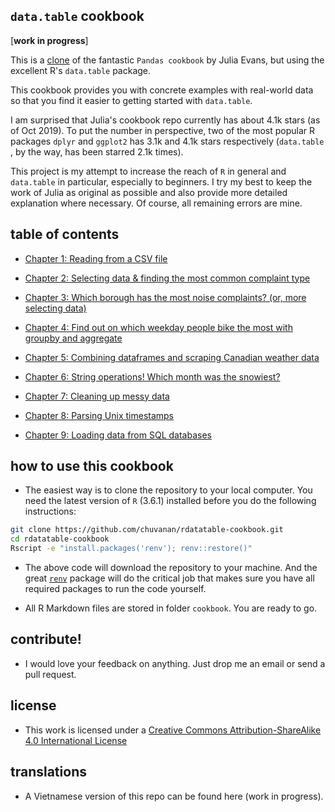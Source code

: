 

## `data.table` cookbook

[**work in progress**]

This is a [clone](https://github.com/jvns/pandas-cookbook) of the fantastic
`Pandas cookbook` by Julia Evans, but using the excellent R's `data.table`
package.

This cookbook provides you with concrete examples with real-world data so that
you find it easier to getting started with `data.table`.

I am surprised that Julia's cookbook repo currently has about 4.1k stars (as of
Oct 2019). To put the number in perspective, two of the most popular R packages
`dplyr` and `ggplot2` has 3.1k and 4.1k stars respectively (`data.table` , by
the way, has been starred 2.1k times).

This project is my attempt to increase the reach of `R` in general and
`data.table` in particular, especially to beginners. I try my best to keep the
work of Julia as original as possible and also provide more detailed explanation
where necessary. Of course, all remaining errors are mine.

## table of contents

* [Chapter 1: Reading from a CSV file](http://htmlpreview.github.io/?https://github.com/chuvanan/rdatatable-cookbook/blob/master/cookbook/chapter1-reading-from-a-csv.html)

* [Chapter 2: Selecting data & finding the most common complaint type](http://htmlpreview.github.io/?https://github.com/chuvanan/rdatatable-cookbook/blob/master/cookbook/chapter2-selecting-data.html)

* [Chapter 3: Which borough has the most noise complaints? (or, more selecting data)](http://htmlpreview.github.io/?https://github.com/chuvanan/rdatatable-cookbook/blob/master/cookbook/chapter3-more-selecting-data.html)

* [Chapter 4: Find out on which weekday people bike the most with groupby and aggregate](http://htmlpreview.github.io/?https://github.com/chuvanan/rdatatable-cookbook/blob/master/cookbook/chapter4-groupby.html)

* [Chapter 5: Combining dataframes and scraping Canadian weather data](http://htmlpreview.github.io/?https://github.com/chuvanan/rdatatable-cookbook/blob/master/cookbook/chapter5-scraping-data.html)

* [Chapter 6: String operations! Which month was the snowiest?](http://htmlpreview.github.io/?https://github.com/chuvanan/rdatatable-cookbook/blob/master/cookbook/chapter6-string-operation.html)

* [Chapter 7: Cleaning up messy data](http://htmlpreview.github.io/?https://github.com/chuvanan/rdatatable-cookbook/blob/master/cookbook/chapter7-cleaning-up-messy-data.html)

* [Chapter 8: Parsing Unix timestamps](http://htmlpreview.github.io/?https://github.com/chuvanan/rdatatable-cookbook/blob/master/cookbook/chapter8-parsing-unix-timestamps.html)

* [Chapter 9: Loading data from SQL databases](http://htmlpreview.github.io/?https://github.com/chuvanan/rdatatable-cookbook/blob/master/cookbook/chapter9-loading-data-from-sql-database.html)

## how to use this cookbook

* The easiest way is to clone the repository to your local computer. You need
  the latest version of `R` (3.6.1) installed before you do the following
  instructions:

``` bash
git clone https://github.com/chuvanan/rdatatable-cookbook.git
cd rdatatable-cookbook
Rscript -e "install.packages('renv'); renv::restore()"
```

* The above code will download the repository to your machine. And the great
  [`renv`](https://rstudio.github.io/renv/index.html) package will do the
  critical job that makes sure you have all required packages to run the code
  yourself.

* All R Markdown files are stored in folder `cookbook`. You are ready to go.

## contribute!

* I would love your feedback on anything. Just drop me an email or send a pull
  request.

## license

* This work is licensed under a [Creative Commons Attribution-ShareAlike 4.0 International License](http://dcreativecommons.org/licenses/by-sa/4.0/)

## translations

* A Vietnamese version of this repo can be found here (work in progress).
